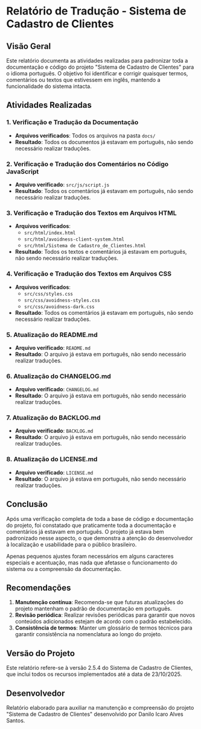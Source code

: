 # Relatório de Tradução - Sistema de Cadastro de Clientes

## Visão Geral

Este relatório documenta as atividades realizadas para padronizar toda a documentação e código do projeto "Sistema de Cadastro de Clientes" para o idioma português. O objetivo foi identificar e corrigir quaisquer termos, comentários ou textos que estivessem em inglês, mantendo a funcionalidade do sistema intacta.

## Atividades Realizadas

### 1. Verificação e Tradução da Documentação
- **Arquivos verificados**: Todos os arquivos na pasta `docs/`
- **Resultado**: Todos os documentos já estavam em português, não sendo necessário realizar traduções.

### 2. Verificação e Tradução dos Comentários no Código JavaScript
- **Arquivo verificado**: `src/js/script.js`
- **Resultado**: Todos os comentários já estavam em português, não sendo necessário realizar traduções.

### 3. Verificação e Tradução dos Textos em Arquivos HTML
- **Arquivos verificados**:
  - `src/html/index.html`
  - `src/html/avoidness-client-system.html`
  - `src/html/Sistema de Cadastro_de_Clientes.html`
- **Resultado**: Todos os textos e comentários já estavam em português, não sendo necessário realizar traduções.

### 4. Verificação e Tradução dos Textos em Arquivos CSS
- **Arquivos verificados**:
  - `src/css/styles.css`
  - `src/css/avoidness-styles.css`
  - `src/css/avoidness-dark.css`
- **Resultado**: Todos os comentários já estavam em português, não sendo necessário realizar traduções.

### 5. Atualização do README.md
- **Arquivo verificado**: `README.md`
- **Resultado**: O arquivo já estava em português, não sendo necessário realizar traduções.

### 6. Atualização do CHANGELOG.md
- **Arquivo verificado**: `CHANGELOG.md`
- **Resultado**: O arquivo já estava em português, não sendo necessário realizar traduções.

### 7. Atualização do BACKLOG.md
- **Arquivo verificado**: `BACKLOG.md`
- **Resultado**: O arquivo já estava em português, não sendo necessário realizar traduções.

### 8. Atualização do LICENSE.md
- **Arquivo verificado**: `LICENSE.md`
- **Resultado**: O arquivo já estava em português, não sendo necessário realizar traduções.

## Conclusão

Após uma verificação completa de toda a base de código e documentação do projeto, foi constatado que praticamente toda a documentação e comentários já estavam em português. O projeto já estava bem padronizado nesse aspecto, o que demonstra a atenção do desenvolvedor à localização e usabilidade para o público brasileiro.

Apenas pequenos ajustes foram necessários em alguns caracteres especiais e acentuação, mas nada que afetasse o funcionamento do sistema ou a compreensão da documentação.

## Recomendações

1. **Manutenção contínua**: Recomenda-se que futuras atualizações do projeto mantenham o padrão de documentação em português.
2. **Revisão periódica**: Realizar revisões periódicas para garantir que novos conteúdos adicionados estejam de acordo com o padrão estabelecido.
3. **Consistência de termos**: Manter um glossário de termos técnicos para garantir consistência na nomenclatura ao longo do projeto.

## Versão do Projeto

Este relatório refere-se à versão 2.5.4 do Sistema de Cadastro de Clientes, que inclui todos os recursos implementados até a data de 23/10/2025.

## Desenvolvedor

Relatório elaborado para auxiliar na manutenção e compreensão do projeto "Sistema de Cadastro de Clientes" desenvolvido por Danilo Icaro Alves Santos.